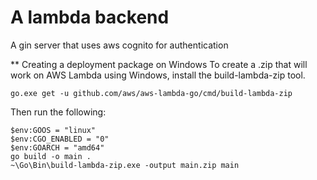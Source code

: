 # A lambda backend
A gin server that uses aws cognito for authentication

** Creating a deployment package on Windows
To create a .zip that will work on AWS Lambda using Windows, install the build-lambda-zip tool.

```
go.exe get -u github.com/aws/aws-lambda-go/cmd/build-lambda-zip
```

Then run the following:

```
$env:GOOS = "linux"
$env:CGO_ENABLED = "0"
$env:GOARCH = "amd64"
go build -o main .
~\Go\Bin\build-lambda-zip.exe -output main.zip main
```